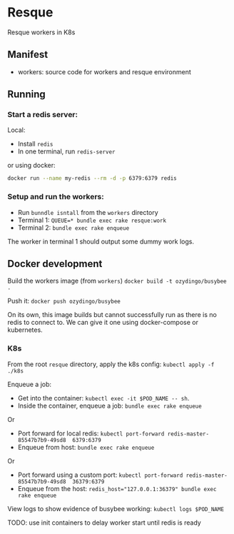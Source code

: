 # Resque

Resque workers in K8s

## Manifest

* workers: source code for workers and resque environment

## Running

### Start a redis server:

Local:

* Install `redis`
* In one terminal, run `redis-server`

or using docker:

```sh
docker run --name my-redis --rm -d -p 6379:6379 redis
```

### Setup and run the workers:

* Run `bunndle isntall` from the `workers` directory
* Terminal 1: `QUEUE=* bundle exec rake resque:work`
* Terminal 2: `bundle exec rake enqueue`

The worker in terminal 1 should output some dummy work logs.

## Docker development

Build the workers image (from `workers`) `docker build -t ozydingo/busybee .`

Push it: `docker push ozydingo/busybee`

On its own, this image builds but cannot successfully run as there is no redis to connect to. We can give it one using docker-compose or kubernetes.

### K8s

From the root `resque` directory, apply the k8s config: `kubectl apply -f ./k8s`

Enqueue a job:

* Get into the container: `kubectl exec -it $POD_NAME -- sh`.
* Inside the container, enqueue a job: `bundle exec rake enqueue`

Or

* Port forward for local redis: `kubectl port-forward redis-master-85547b7b9-49sd8  6379:6379`
* Enqueue from host: `bundle exec rake enqueue`

Or

* Port forward using a custom port: `kubectl port-forward redis-master-85547b7b9-49sd8  36379:6379`
* Enqueue from the host: `redis_host="127.0.0.1:36379" bundle exec rake enqueue`

View logs to show evidence of busybee working: `kubectl logs $POD_NAME`

TODO: use init containers to delay worker start until redis is ready
